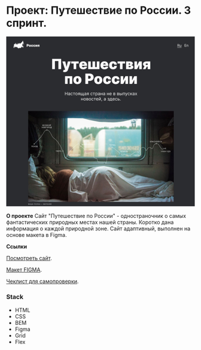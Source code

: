 # Проект: Путешествие по России. 3 спринт.

![Image alt](./images/1280.jpg)

**О проекте**
Сайт "Путешествие по России" - одностраночник о самых фантастических природных местах нашей страны. Коротко дана информация о каждой природной зоне. Сайт адаптивный, выполнен на основе макета в Figma.

**Ссылки**

[Посмотреть сайт](https://vitka27.github.io/russian-travel/).

[Макет FIGMA](https://www.figma.com/file/5S2WSbEFL6awjVWJ0NWL8Q/Sprint-3_-Russia-_-desktop-mobile?node-id=28503%3A0).

[Чеклист для самопроверки](https://code.s3.yandex.net/web-developer/checklists/new-program/checklist-3/index.html).

### Stack
* HTML
* CSS
* BEM
* Figma
* Grid
* Flex
